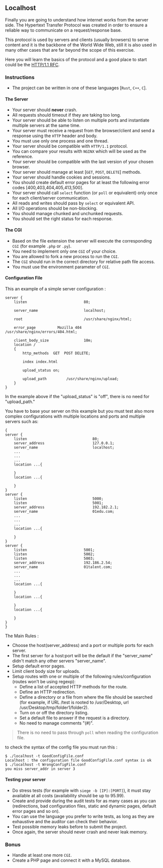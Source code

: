 ## Localhost

Finally you are going to understand how internet works from the server side. The Hypertext Transfer Protocol was created in order to ensure a reliable way to communicate on a request/response base.

This protocol is used by servers and clients (usually browsers) to serve content and it is the backbone of the World Wide Web, still it is also used in many other cases that are far beyond the scope of this exercise.

Here you will learn the basics of the protocol and a good place to start could be the [HTTP/1.1 RFC](https://www.rfc-editor.org/rfc/rfc9112.html).


### Instructions

- The project can be written in one of these languages [`Rust`, `C++`, `C`].

#### The Server

- Your server should **never** crash.
- All requests should timeout if they are taking too long.
- Your server should be able to listen on multiple ports and instantiate multiple servers at the same time.
- Your server must receive a request from the browser/client and send a response using the `HTTP` header and body.
- You must use only one process and one thread.
- Your server should be compatible with `HTTP/1.1` protocol.
- You can compare your results with `NGINX` which will be used as the reference.
- Your server should be compatible with the last version of your chosen browser.
- Your server should manage at least [`GET`, `POST`, `DELETE`] methods.
- Your server should handle cookies and sessions.
- You should create default error pages for at least the following error codes [400,403,404,405,413,500].
- Your server should call `select` function (or `poll` or equivalent) only once for each client/server communication.
- All reads and writes should pass by `select` or equivalent API.
- All I/O operations should be non-blocking.
- You should manage chunked and unchunked requests.
- You should set the right status for each response.

#### The CGI
- Based on the file extension the server will execute the corresponding `CGI` (for example `.php` or `.py`).
- You need to implement only one `CGI` of your choice.
- You are allowed to fork a new process to run the `CGI`.
- The `CGI` should run in the correct directory for relative path file access.
- You must use the environment parameter of `CGI`.
	
#### Configuration File

This an example of a simple server configuration :

```
server {
    listen                          80;
    
    server_name                     localhost;

    root                            /usr/share/nginx/html;
    
    error_page          Mozilla 404        /usr/share/nginx/errors/404.html;
    
    client_body_size                10m; 
    location /
    {
        http_methods  GET  POST DELETE;
        
        index index.html
        
        upload_status on; 

        upload_path         /usr/share/nginx/upload;
    }
}
```
In the example above if the "upload_status" is "off", there is no need for "upload_path." 

You have to base your server on this example but you must test also more complex configurations with multiple locations and ports and multiple servers such as:

```
{
server {
    listen                              80;
    server_address                      127.0.0.1;
    server_name                         localhost;
    ...
    ...
    ...
    location ...{

    }
    location ...{

    }
}
server {
    listen                              5000;
    listen                              5001;
    server_address                      192.182.2.1;
    server_name                         01edu.com;
    ...
    ...
    ...
    location ...{

    }
}
server {
    listen                          5001;
    listen                          5002;
    listen                          5003;
    server_address                  192.186.2.54;
    server_name                     01talent.com;
    ...
    ...
    ...
    location ...{

    }
    location ...{

    }
	location ...{

    }
}
}
```

The Main Rules :

- Choose the host(server_address) and a port or multiple ports for each server.
- The first server for a host:port will be the default if the "server_name" didn't match any other servers "server_name".
- Setup default error pages.
- Limit client body size for uploads.
- Setup routes with one or multiple of the following rules/configuration (routes won't be using regexp):
  - Define a list of accepted HTTP methods for the route.
  - Define an HTTP redirection.
  - Define a directory or a file from where the file should be searched (for example, if URL /test is rooted to /usr/Desktop, url /usr/Desktop/tmp/folder1/folder2).
  - Turn on or off the directory listing.
  - Set a default file to answer if the request is a directory.
  - No need to manage comments "(#)".

> There is no need to pass through `poll` when reading the configuration file.

to check the syntax of the config file you must run this : 

```console
$ ./localhost -t GoodConfigFile.conf
Localhost : the configuration file GoodConfigFile.conf syntax is ok
$ ./localhost -t WrongConfigFile.conf
you miss server_addr in server 3
```

#### Testing your server
- Do stress tests (for example with `siege -b [IP]:[PORT]`), it must stay available at all costs (availability should be up to 95.99).
- Create and provide during the audit tests for as many cases as you can (redirections, bad configuration files, static and dynamic pages, default error pages and so on).
- You can use the language you prefer to write tests, as long as they are exhaustive and the auditor can check their behavior.
- Test possible memory leaks before to submit the project.
- Once again, the server should never crash and never leak memory.

### Bonus
- Handle at least one more `CGI`.
- Create a PHP page and connect it with a MySQL database. 
